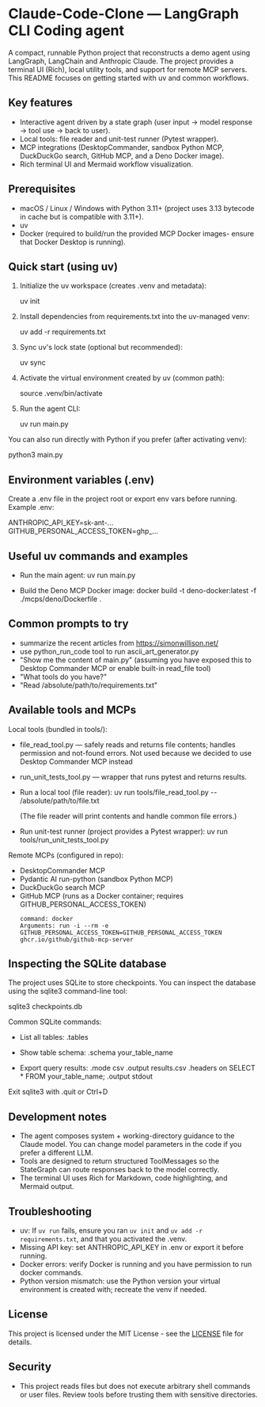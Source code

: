 # Claude-Code-Clone — LangGraph CLI Coding agent

A compact, runnable Python project that reconstructs a demo agent using LangGraph, LangChain and Anthropic Claude. The project provides a terminal UI (Rich), local utility tools, and support for remote MCP servers. This README focuses on getting started with uv and common workflows.

## Key features
- Interactive agent driven by a state graph (user input → model response → tool use → back to user).
- Local tools: file reader and unit-test runner (Pytest wrapper).
- MCP integrations (DesktopCommander, sandbox Python MCP, DuckDuckGo search, GitHub MCP, and a Deno Docker image).
- Rich terminal UI and Mermaid workflow visualization.

## Prerequisites
- macOS / Linux / Windows with Python 3.11+ (project uses 3.13 bytecode in cache but is compatible with 3.11+).
- uv
- Docker (required to build/run the provided MCP Docker images- ensure that Docker Desktop is running).

## Quick start (using uv)
1. Initialize the uv workspace (creates .venv and metadata):

   uv init

2. Install dependencies from requirements.txt into the uv-managed venv:

   uv add -r requirements.txt

3. Sync uv's lock state (optional but recommended):

   uv sync

4. Activate the virtual environment created by uv (common path):

   source .venv/bin/activate

5. Run the agent CLI:

   uv run main.py

You can also run directly with Python if you prefer (after activating venv):

   python3 main.py

## Environment variables (.env)
Create a .env file in the project root or export env vars before running.
Example .env:

  ANTHROPIC_API_KEY=sk-ant-...
  GITHUB_PERSONAL_ACCESS_TOKEN=ghp_...


## Useful uv commands and examples
- Run the main agent:
  uv run main.py

- Build the Deno MCP Docker image:
  docker build -t deno-docker:latest -f ./mcps/deno/Dockerfile .

## Common prompts to try
- summarize the recent articles from https://simonwillison.net/
- use python_run_code tool to run ascii_art_generator.py
- "Show me the content of main.py" (assuming you have exposed this to Desktop Commander MCP or enable built-in read_file tool)
- "What tools do you have?"
- "Read /absolute/path/to/requirements.txt"

## Available tools and MCPs
Local tools (bundled in tools/):
- file_read_tool.py — safely reads and returns file contents; handles permission and not-found errors. Not used because we decided to use Desktop Commander MCP instead
- run_unit_tests_tool.py — wrapper that runs pytest and returns results.

- Run a local tool (file reader):
  uv run tools/file_read_tool.py -- /absolute/path/to/file.txt

  (The file reader will print contents and handle common file errors.)

- Run unit-test runner (project provides a Pytest wrapper):
  uv run tools/run_unit_tests_tool.py

Remote MCPs (configured in repo):
- DesktopCommander MCP
- Pydantic AI run-python (sandbox Python MCP)
- DuckDuckGo search MCP
- GitHub MCP (runs as a Docker container; requires GITHUB_PERSONAL_ACCESS_TOKEN)
    ```
    command: docker 
    Arguments: run -i --rm -e GITHUB_PERSONAL_ACCESS_TOKEN=GITHUB_PERSONAL_ACCESS_TOKEN ghcr.io/github/github-mcp-server
    ```

## Inspecting the SQLite database
The project uses SQLite to store checkpoints. You can inspect the database using the sqlite3 command-line tool:

   sqlite3 checkpoints.db

Common SQLite commands:
- List all tables:
  .tables

- Show table schema:
  .schema your_table_name

- Export query results:
  .mode csv
  .output results.csv
  .headers on
  SELECT * FROM your_table_name;
  .output stdout

Exit sqlite3 with .quit or Ctrl+D

## Development notes
- The agent composes system + working-directory guidance to the Claude model. You can change model parameters in the code if you prefer a different LLM.
- Tools are designed to return structured ToolMessages so the StateGraph can route responses back to the model correctly.
- The terminal UI uses Rich for Markdown, code highlighting, and Mermaid output.

## Troubleshooting
- uv: If `uv run` fails, ensure you ran `uv init` and `uv add -r requirements.txt`, and that you activated the .venv.
- Missing API key: set ANTHROPIC_API_KEY in .env or export it before running.
- Docker errors: verify Docker is running and you have permission to run docker commands.
- Python version mismatch: use the Python version your virtual environment is created with; recreate the venv if needed.

## License
This project is licensed under the MIT License - see the [LICENSE](LICENSE) file for details.

## Security
- This project reads files but does not execute arbitrary shell commands or user files. Review tools before trusting them with sensitive directories.